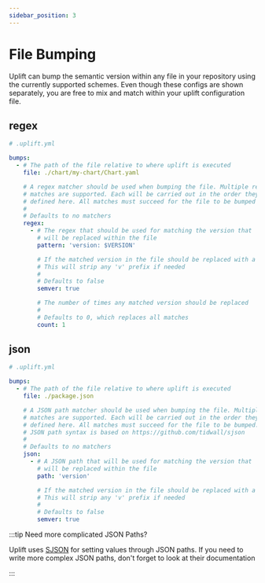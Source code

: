 ```yaml
---
sidebar_position: 3
---
```


# File Bumping

Uplift can bump the semantic version within any file in your repository using the currently supported schemes. Even though these configs are shown separately, you are free to mix and match within your uplift configuration file.

## regex

```yaml
# .uplift.yml

bumps:
  - # The path of the file relative to where uplift is executed
    file: ./chart/my-chart/Chart.yaml

    # A regex matcher should be used when bumping the file. Multiple regex
    # matches are supported. Each will be carried out in the order they are
    # defined here. All matches must succeed for the file to be bumped
    #
    # Defaults to no matchers
    regex:
      - # The regex that should be used for matching the version that
        # will be replaced within the file
        pattern: 'version: $VERSION'

        # If the matched version in the file should be replaced with a semantic version.
        # This will strip any 'v' prefix if needed
        #
        # Defaults to false
        semver: true

        # The number of times any matched version should be replaced
        #
        # Defaults to 0, which replaces all matches
        count: 1
```

## json

```yaml
# .uplift.yml

bumps:
  - # The path of the file relative to where uplift is executed
    file: ./package.json

    # A JSON path matcher should be used when bumping the file. Multiple path
    # matches are supported. Each will be carried out in the order they are
    # defined here. All matches must succeed for the file to be bumped.
    # JSON path syntax is based on https://github.com/tidwall/sjson
    #
    # Defaults to no matchers
    json:
      - # A JSON path that will be used for matching the version that
        # will be replaced within the file
        path: 'version'

        # If the matched version in the file should be replaced with a semantic version.
        # This will strip any 'v' prefix if needed
        #
        # Defaults to false
        semver: true
```

:::tip Need more complicated JSON Paths?

Uplift uses [SJSON](https://github.com/tidwall/sjson) for setting values through JSON paths. If you need to write more complex JSON paths, don't forget to look at their documentation

:::
